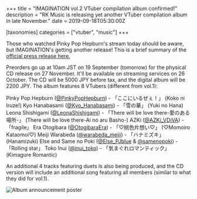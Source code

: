 +++
title = "IMAGINATION vol.2 VTuber compilation album confirmed!"
description = "RK Music is releasing yet another VTuber compilation album in late November."
date = 2019-09-18T05:30:00Z

[taxonomies]
categories = ["vtuber", "music"]
+++

Those who watched Pinky Pop Hepburn's stream today should be aware, but
IMAGINATION's getting another release! This is a brief summary of the
[official press release here.](https://rkmusic.jp/info/20190918_1.html)

Preorders go up at 10am JST on 19 September (tomorrow) for the physical CD
release on 27 November. It'll be available on streaming services on 26 October.
The CD will be 5000 JPY before tax, and the digital album will be 2200 JPY.
The album features 8 VTubers (different from vol.1):

Pinky Pop Hepburn ([@PinkyPopHepburn](https://twitter.com/PinkyPopHepburn)) - 「ここにいるぜぇ！」 (Koko ni Iruze!)
Kyo Hanabasami ([@Kyo_Hanabasami](https://twitter.com/Kyo_Hanabasami/)) - 「雪の華」 (Yuki no Hana)
Leona Shishigami ([@LeonaShishigami](https://twitter.com/LeonaShishigami)) - 「There will be love there-愛のある場所-」 (There will be love there-Ai no aru Basho-)
AZKi ([@AZKi_VDiVA](https://twitter.com/AZKi_VDiVA)) - 「fragile」
Era Otogibara ([@OtogibaraEra](https://twitter.com/OtogibaraEra)) - 「♡桃色片想い♡」 (♡Momoiro Kataomoi♡)
Meiji Warabeda ([@warabeda_meiji](https://twitter.com/warabeda_meiji)) - 「ハナミズキ」 (Hanamizuki)
Else and Same no Poki ([@Else_PJblue](https://twitter.com/Else_PJblue) & [@samenopoki](https://twitter.com/samenopoki)) - 「Rolling star」
Toko Inui ([@inui_toko](https://twitter.com/inui_toko)) - 「気まぐれロマンティック」 (Kimagure Romantic)

An additional 4 tracks featuring duets is also being produced, and the CD
version will include an additional song featuring all members (similar to what
they did for vol.1).

![Album announcement poster](https://rkmusic.jp/info/img/20190918_1_img01.jpg)
